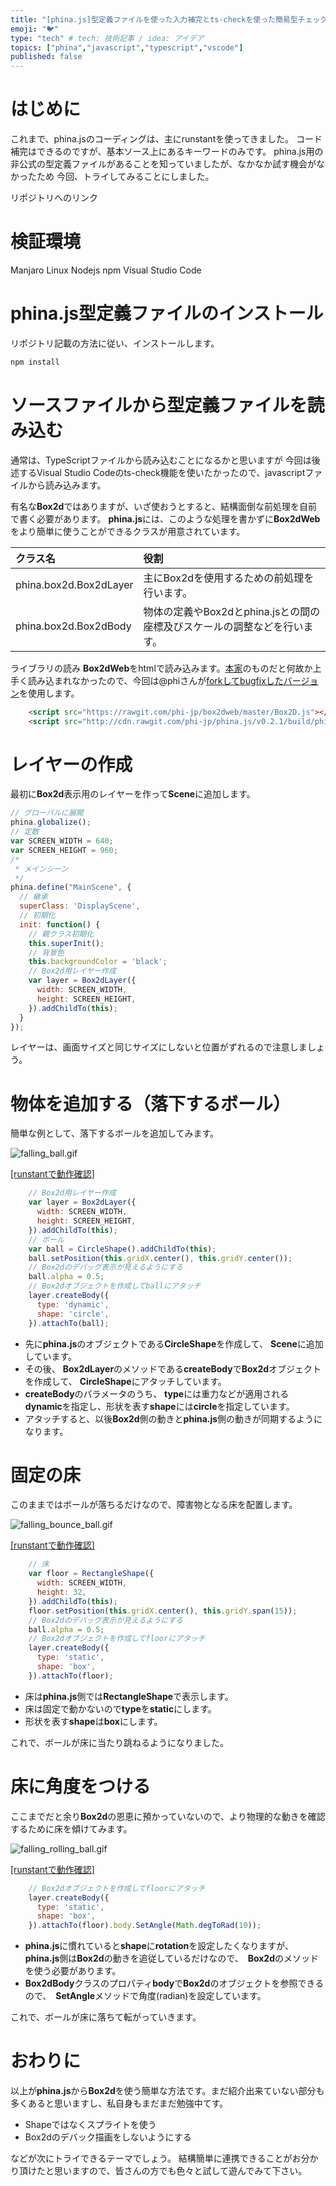 ```yaml
---
title: "[phina.js]型定義ファイルを使った入力補完とts-checkを使った簡易型チェック"
emoji: "🐦"
type: "tech" # tech: 技術記事 / idea: アイデア
topics: ["phina","javascript","typescript","vscode"]
published: false
---
```


# はじめに
これまで、phina.jsのコーディングは、主にrunstantを使ってきました。
コード補完はできるのですが、基本ソース上にあるキーワードのみです。
phina.js用の非公式の型定義ファイルがあることを知っていましたが、なかなか試す機会がなかったため
今回、トライしてみることにしました。

リポジトリへのリンク

# 検証環境
Manjaro Linux
Nodejs
npm
Visual Studio Code

# phina.js型定義ファイルのインストール
リポジトリ記載の方法に従い、インストールします。

```bash
npm install
```

# ソースファイルから型定義ファイルを読み込む
通常は、TypeScriptファイルから読み込むことになるかと思いますが
今回は後述するVisual Studio Codeのts-check機能を使いたかったので、javascriptファイルから読み込みます。




有名な**Box2d**ではありますが、いざ使おうとすると、結構面倒な前処理を自前で書く必要があります。
**phina.js**には、このような処理を書かずに**Box2dWeb**をより簡単に使うことができるクラスが用意されています。

| クラス名          | 役割               |
|:-----------------|:------------------|
| phina.box2d.Box2dLayer | 主にBox2dを使用するための前処理を行います。|
| phina.box2d.Box2dBody  | 物体の定義やBox2dとphina.jsとの間の座標及びスケールの調整などを行います。 |

ライブラリの読み
**Box2dWeb**をhtmlで読み込みます。[本家](https://github.com/hecht-software/box2dweb)のものだと何故か上手く読み込まれなかったので、今回は@phiさんが[forkしてbugfixしたバージョン](https://github.com/phi-jp/box2dweb)を使用します。

```html
    <script src="https://rawgit.com/phi-jp/box2dweb/master/Box2D.js"></script>
    <script src="http://cdn.rawgit.com/phi-jp/phina.js/v0.2.1/build/phina.js"></script>
```

# レイヤーの作成
最初に**Box2d**表示用のレイヤーを作って**Scene**に追加します。

```js
// グローバルに展開
phina.globalize();
// 定数
var SCREEN_WIDTH = 640;
var SCREEN_HEIGHT = 960;
/*
 * メインシーン
 */
phina.define("MainScene", {
  // 継承
  superClass: 'DisplayScene',
  // 初期化
  init: function() {
    // 親クラス初期化
    this.superInit();
    // 背景色
    this.backgroundColor = 'black';
    // Box2d用レイヤー作成
    var layer = Box2dLayer({
      width: SCREEN_WIDTH,
      height: SCREEN_HEIGHT,
    }).addChildTo(this);
  }
});
```

レイヤーは、画面サイズと同じサイズにしないと位置がずれるので注意しましょう。

# 物体を追加する（落下するボール）
簡単な例として、落下するボールを追加してみます。

![falling_ball.gif](/images/falling_ball.gif)

[[runstantで動作確認]](https://runstant.com/alkn203/projects/011d43c4)

```js
    // Box2d用レイヤー作成
    var layer = Box2dLayer({
      width: SCREEN_WIDTH,
      height: SCREEN_HEIGHT,
    }).addChildTo(this);
    // ボール
    var ball = CircleShape().addChildTo(this);
    ball.setPosition(this.gridX.center(), this.gridY.center());
    // Box2dのデバッグ表示が見えるようにする
    ball.alpha = 0.5;
    // Box2dオブジェクトを作成してballにアタッチ
    layer.createBody({
      type: 'dynamic', 
      shape: 'circle',
    }).attachTo(ball);
```
* 先に**phina.js**のオブジェクトである**CircleShape**を作成して、 **Scene**に追加しています。
* その後、 **Box2dLayer**のメソッドである**createBody**で**Box2d**オブジェクトを作成して、 **CircleShape**にアタッチしています。
* **createBody**のパラメータのうち、 **type**には重力などが適用される**dynamic**を指定し、形状を表す**shape**には**circle**を指定しています。
* アタッチすると、以後**Box2d**側の動きと**phina.js**側の動きが同期するようになります。

# 固定の床
このままではボールが落ちるだけなので、障害物となる床を配置します。

![falling_bounce_ball.gif](/images/falling_bounce_ball.gif)

[[runstantで動作確認]](https://runstant.com/alkn203/projects/dc8f3bf1)

```js
    // 床
    var floor = RectangleShape({
      width: SCREEN_WIDTH,
      height: 32,
    }).addChildTo(this);
    floor.setPosition(this.gridX.center(), this.gridY.span(15));
    // Box2dのデバッグ表示が見えるようにする
    ball.alpha = 0.5;
    // Box2dオブジェクトを作成してfloorにアタッチ
    layer.createBody({
      type: 'static', 
      shape: 'box',
    }).attachTo(floor);
```

* 床は**phina.js**側では**RectangleShape**で表示します。
* 床は固定で動かないので**type**を**static**にします。
* 形状を表す**shape**は**box**にします。

これで、ボールが床に当たり跳ねるようになりました。

# 床に角度をつける
ここまでだと余り**Box2d**の恩恵に預かっていないので、より物理的な動きを確認するために床を傾けてみます。

![falling_rolling_ball.gif](/images/falling_rolling_ball.gif)

[[runstantで動作確認]](http://runstant.com/alkn203/projects/6f06df88)

```js
    // Box2dオブジェクトを作成してfloorにアタッチ
    layer.createBody({
      type: 'static', 
      shape: 'box',
    }).attachTo(floor).body.SetAngle(Math.degToRad(10));
```

* **phina.js**に慣れていると**shape**に**rotation**を設定したくなりますが、　**phina.js**側は**Box2d**の動きを追従しているだけなので、　**Box2d**のメソッドを使う必要があります。
* **Box2dBody**クラスのプロパティ**body**で**Box2d**のオブジェクトを参照できるので、　**SetAngle**メソッドで角度(radian)を設定しています。

これで、ボールが床に落ちて転がっていきます。

# おわりに
以上が**phina.js**から**Box2d**を使う簡単な方法です。まだ紹介出来ていない部分も多くあると思いますし、私自身もまだまだ勉強中てす。

* Shapeではなくスプライトを使う
* Box2dのデバック描画をしないようにする

などが次にトライできるテーマでしょう。
結構簡単に連携できることがお分かり頂けたと思いますので、皆さんの方でも色々と試して遊んでみて下さい。
